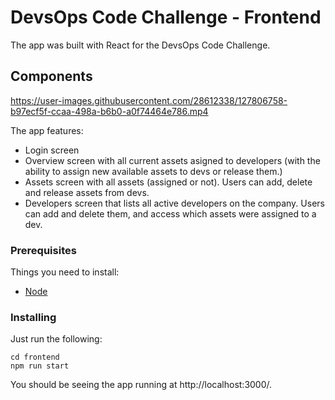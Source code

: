 # DevsOps Code Challenge - Frontend

The app was built with React for the DevsOps Code Challenge.

## Components

https://user-images.githubusercontent.com/28612338/127806758-b97ecf5f-ccaa-498a-b6b0-a0f74464e786.mp4

The app features:

- Login screen
- Overview screen with all current assets asigned to developers (with the ability to assign new available assets to devs or release them.)
- Assets screen with all assets (assigned or not). Users can add, delete and release assets from devs.
- Developers screen that lists all active developers on the company. Users can add and delete them, and access which assets were assigned to a dev.

### Prerequisites

Things you need to install:

- [Node](https://nodejs.org/es/)

### Installing

Just run the following:

```
cd frontend
npm run start
```
You should be seeing the app running at http://localhost:3000/.
